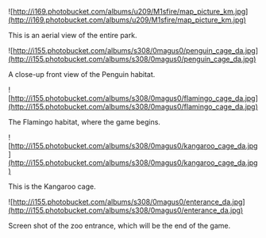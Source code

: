 ![http://i169.photobucket.com/albums/u209/M1sfire/map_picture_km.jpg](http://i169.photobucket.com/albums/u209/M1sfire/map_picture_km.jpg)

This is an aerial view of the entire park.

![http://i155.photobucket.com/albums/s308/0magus0/penguin_cage_da.jpg](http://i155.photobucket.com/albums/s308/0magus0/penguin_cage_da.jpg)

A close-up front view of the Penguin habitat.

![http://i155.photobucket.com/albums/s308/0magus0/flamingo_cage_da.jpg](http://i155.photobucket.com/albums/s308/0magus0/flamingo_cage_da.jpg)

The Flamingo habitat, where the game begins.

![http://i155.photobucket.com/albums/s308/0magus0/kangaroo_cage_da.jpg](http://i155.photobucket.com/albums/s308/0magus0/kangaroo_cage_da.jpg)

This is the Kangaroo cage.

![http://i155.photobucket.com/albums/s308/0magus0/enterance_da.jpg](http://i155.photobucket.com/albums/s308/0magus0/enterance_da.jpg)

Screen shot of the zoo entrance, which will be the end of the game.
